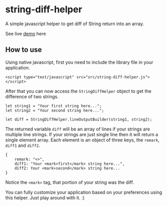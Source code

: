# string-diff-helper
A simple javascript helper to get diff of String return into an array.

See live <a href="https://canfone.github.io/string-diff-helper/">demo</a> here

## How to use
Using native javascript, first you need to include the library file in your application.

```
<script type="text/javascript" src="src/string-diff-helper.js"></script>
```
After that you can now access the `StringDiffHelper` object to get the difference of two strings.

```
let string1 = "Your first string here...";
let string2 = "Your second string here...";

let diff = StringDiffHelper.lineOutputBuilder(string1, string2);

```
The returned variable `diff` will be an array of lines if your strings are multiple line strings. If your strings are just single line then it will return a single element array. Each element is an object of three keys, the `remark`, `diff1` and `diff2`.

```
{
    remark: "<>",
    diff1: "Your <mark>first</mark> string here...",
    diff2: Your <mark>second</mark> string here...
}
```
Notice the `<mark>` tag, that portion of your string was the diff. 

You can fully customize your application based on your preferences using this helper. Just play around with it. :)
